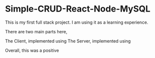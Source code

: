 # Simple-CRUD-React-Node-MySQL

This is my first full stack project. I am using it as a learning experience. 

There are two main parts here, 

  The Client, implemented using 
  The Server, implemented using
  
  
 Overall, this was a positive 

